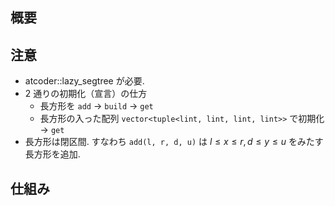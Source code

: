 ## 概要

## 注意
- atcoder::lazy_segtree が必要.
- 2 通りの初期化（宣言）の仕方
  - 長方形を `add` -> `build` -> `get`
  - 長方形の入った配列 `vector<tuple<lint, lint, lint, lint>>` で初期化 -> `get`
- 長方形は閉区間. すなわち `add(l, r, d, u)` は $l \leq x \leq r, d \leq y \leq u$ をみたす長方形を追加.

## 仕組み
